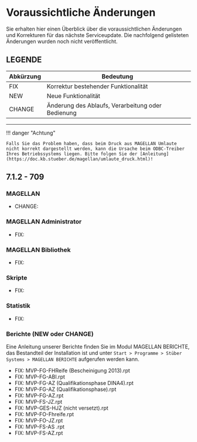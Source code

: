 # Voraussichtliche Änderungen

Sie erhalten hier einen Überblick über die voraussichtlichen Änderungen und Korrekturen für das nächste Serviceupdate. Die nachfolgend gelisteten Änderungen wurden noch nicht veröffentlicht.

## LEGENDE

Abkürzung | Bedeutung
--------- | ---------
FIX       | Korrektur bestehender Funktionalität
NEW       | Neue Funktionalität
CHANGE    | Änderung des Ablaufs, Verarbeitung oder Bedienung

---

!!! danger "Achtung"

    Falls Sie das Problem haben, dass beim Druck aus MAGELLAN Umlaute nicht korrekt dargestellt werden, kann die Ursache beim ODBC-Treiber Ihres Betriebssystems liegen. Bitte folgen Sie der [Anleitung](https://doc.kb.stueber.de/magellan/umlaute_druck.html)!

## 7.1.2 - 709

### MAGELLAN

* CHANGE: 

### MAGELLAN Administrator

* FIX: 

### MAGELLAN Bibliothek

* FIX:

### Skripte

* FIX:

### Statistik

* FIX:

### Berichte (NEW oder CHANGE)

Eine Anleitung unserer Berichte finden Sie im Modul MAGELLAN BERICHTE, das Bestandteil der Installation ist und unter `Start > Programme > Stüber Systems > MAGELLAN BERICHTE` aufgerufen werden kann.

* FIX: MVP-FG-FHReife (Bescheinigung 2013).rpt
* FIX: MVP-FG-ABI.rpt
* FIX: MVP-FG-AZ  (Qualifikationsphase DINA4).rpt
* FIX: MVP-FG-AZ (Qualifikationsphase).rpt
* FIX: MVP-FG-AZ.rpt
* FIX: MVP-FS-JZ.rpt
* FIX: MVP-GES-HJZ (nicht versetzt).rpt
* FIX: MVP-FO-Fhreife.rpt
* FIX: MVP-FO-JZ.rpt
* FIX: MVP-FS-AS .rpt
* FIX: MVP-FS-AZ.rpt